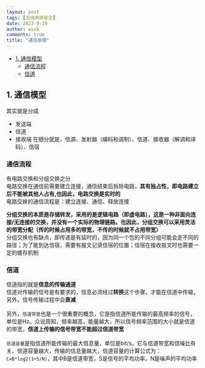 ```yaml
---
layout: post
tags: [无线网络安全]
date: 2023-9-19
author: wsxk
comments: true
title: "通信原理"
---
```


- [1. 通信模型](#1-通信模型)
  - [通信流程](#通信流程)
  - [信道](#信道)


## 1. 通信模型<br>
其实就是分成
- 发送端
- 信道
- 接收端
在细分就是，信源、发射器（编码和调制）、信道、接收器（解调和译码）、信宿<br>

### 通信流程<br>
有电路交换和分组交换之分<br>
电路交换在通信前需要建立连接，通信结束后拆除电路，**其有独占性，即电路建立后不能被其他人占有,也因此，电路交换是实时的**<br>
电路交换的通信流程是：建立连接、通信、释放连接<br>

**分组交换的本质是存储转发，采用的是逻辑电路（即虚电路），这是一种非面向连接/无连接的交换，并没有一个实际的物理链路。也因此，分组交换可以采用灵活的带宽分配（传的时候占用多的带宽，不传的时候就不占用带宽）**<br>
分组交换也有缺点，即传递是有延时的，因为同一个包的不同分组可能会走不同的路径；为了能到达信宿，需要有报文记录信宿的位置；信宿在接收报文时也需要一定的缓存机制<br>

### 信道<br>
信道指的就是**信息的传输通道**<br>
信道对传输的信号是有要求的，信息必须经过**转换**这个步骤，才能在信道中传输，另外，信号传输过程中会**衰减**<br><br>
另外，`信道带宽`也是一个很重要的概念，它是指信道所能传输的最高频率的信号，单位是Hz。众说周知，频率越高，能量越大，所以信号频率范围的大小就是信道的带宽，**信道上传输的信号带宽不能超过信道带宽**<br><br>
`信道容量`是指信道所能传输的最大信息量，单位是bit/s，它与信道带宽和信噪比有关，信道容量越大，传输的信息量越大，信道容量的计算公式为：`C=B*log2(1+S/N)`，其中B是信道带宽，S是信号的平均功率，N是噪声的平均功率<br>